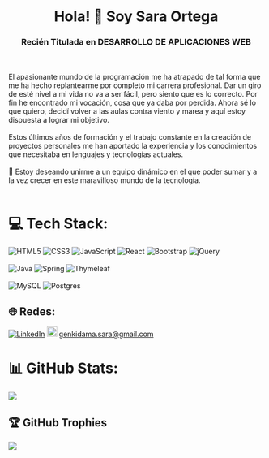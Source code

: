 <h1 align="center">Hola! 👋 Soy Sara Ortega</h1>
<h3 align="center">Recién Titulada en DESARROLLO DE APLICACIONES WEB</h3> 
<br><br>El apasionante mundo de la programación me ha atrapado de tal forma que me ha hecho replantearme por completo mi carrera profesional. Dar un giro de esté nivel a mi vida no va a ser fácil, pero siento que es lo correcto. Por fin he encontrado mi vocación, cosa que ya daba por perdida. Ahora sé lo que quiero, decidí volver a las aulas contra viento y marea y aquí estoy dispuesta a lograr mi objetivo. <br><br>Estos últimos años de formación y el trabajo constante en la creación de proyectos personales me han aportado la experiencia y los conocimientos que necesitaba en lenguajes y tecnologías actuales.<br><br>🙂 Estoy deseando unirme a un equipo dinámico en el que poder sumar y a la vez crecer en este maravilloso mundo de la tecnología.<br><br>

# 💻 Tech Stack:
![HTML5](https://img.shields.io/badge/html5-%23E34F26.svg?style=plastic&logo=html5&logoColor=white) ![CSS3](https://img.shields.io/badge/css3-%231572B6.svg?style=plastic&logo=css3&logoColor=white) ![JavaScript](https://img.shields.io/badge/javascript-%23323330.svg?style=plastic&logo=javascript&logoColor=%23F7DF1E) 
![React](https://img.shields.io/badge/react-%2320232a.svg?style=plastic&logo=react&logoColor=%2361DAFB) ![Bootstrap](https://img.shields.io/badge/bootstrap-%23563D7C.svg?style=plastic&logo=bootstrap&logoColor=white) ![jQuery](https://img.shields.io/badge/jquery-%230769AD.svg?style=plastic&logo=jquery&logoColor=white)
<br><br>
![Java](https://img.shields.io/badge/java-%23ED8B00.svg?style=plastic&logo=java&logoColor=white) ![Spring](https://img.shields.io/badge/spring-%236DB33F.svg?style=plastic&logo=spring&logoColor=white) ![Thymeleaf](https://img.shields.io/badge/Thymeleaf-%23005C0F.svg?style=plastic&logo=Thymeleaf&logoColor=white) 
<br><br>
![MySQL](https://img.shields.io/badge/mysql-%2300f.svg?style=plastic&logo=mysql&logoColor=white) ![Postgres](https://img.shields.io/badge/postgres-%23316192.svg?style=plastic&logo=postgresql&logoColor=white)

## 🌐 Redes:
[![LinkedIn](https://img.shields.io/badge/LinkedIn-%230077B5.svg?logo=linkedin&logoColor=white)](https://linkedin.com/in/sara-ortega-z) 
<img src="[https://es.m.wikipedia.org/wiki/Archivo:Gmail_icon_%282020%29.svg](https://upload.wikimedia.org/wikipedia/commons/7/7e/Gmail_icon_%282020%29.svg)" style="width:20px;heigth:20px"/> genkidama.sara@gmail.com
# 📊 GitHub Stats:

![](https://github-readme-stats.vercel.app/api/top-langs/?username=Dahliares&theme=blueberry&hide_border=true&include_all_commits=false&count_private=false&layout=compact)

## 🏆 GitHub Trophies
![](https://github-profile-trophy.vercel.app/?username=Dahliares&theme=tokyonight&no-frame=true&no-bg=true&margin-w=4)



<!-- Proudly created with GPRM ( https://gprm.itsvg.in ) -->

